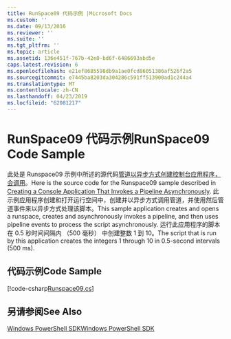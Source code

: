 ```yaml
---
title: RunSpace09 代码示例 |Microsoft Docs
ms.custom: ''
ms.date: 09/13/2016
ms.reviewer: ''
ms.suite: ''
ms.tgt_pltfrm: ''
ms.topic: article
ms.assetid: 136e451f-767b-42e0-bd6f-6486693abd5e
caps.latest.revision: 6
ms.openlocfilehash: e21ef8685598db9a1ae0fcd86051386af526f2a5
ms.sourcegitcommit: e7445ba8203da304286c591ff513900ad1c244a4
ms.translationtype: MT
ms.contentlocale: zh-CN
ms.lasthandoff: 04/23/2019
ms.locfileid: "62081217"
---
```

# <a name="runspace09-code-sample"></a><span data-ttu-id="14b9d-102">RunSpace09 代码示例</span><span class="sxs-lookup"><span data-stu-id="14b9d-102">RunSpace09 Code Sample</span></span>

<span data-ttu-id="14b9d-103">此处是 Runspace09 示例中所述的源代码[管道以异步方式创建控制台应用程序，会调用](http://msdn.microsoft.com/en-us/198c1c94-2a06-457e-93ce-c0d910618e47)。</span><span class="sxs-lookup"><span data-stu-id="14b9d-103">Here is the source code for the Runspace09 sample described in [Creating a Console Application That Invokes a Pipeline Asynchronously](http://msdn.microsoft.com/en-us/198c1c94-2a06-457e-93ce-c0d910618e47).</span></span> <span data-ttu-id="14b9d-104">此示例应用程序创建和打开运行空间中，创建并以异步方式调用管道，并使用然后管道事件来以异步方式处理该脚本。</span><span class="sxs-lookup"><span data-stu-id="14b9d-104">This sample application creates and opens a runspace, creates and asynchronously invokes a pipeline, and then uses pipeline events to process the script asynchronously.</span></span> <span data-ttu-id="14b9d-105">运行此应用程序的脚本在 0.5 秒时间间隔内 （500 毫秒） 中创建整数 1 到 10。</span><span class="sxs-lookup"><span data-stu-id="14b9d-105">The script that is run by this application creates the integers 1 through 10 in 0.5-second intervals (500 ms).</span></span>

## <a name="code-sample"></a><span data-ttu-id="14b9d-106">代码示例</span><span class="sxs-lookup"><span data-stu-id="14b9d-106">Code Sample</span></span>

[!code-csharp[Runspace09.cs](../../powershell-sdk-samples/SDK-2.0/csharp/Runspace09/Runspace09.cs#L11-L113 "Runspace09.cs")]

## <a name="see-also"></a><span data-ttu-id="14b9d-107">另请参阅</span><span class="sxs-lookup"><span data-stu-id="14b9d-107">See Also</span></span>

[<span data-ttu-id="14b9d-108">Windows PowerShell SDK</span><span class="sxs-lookup"><span data-stu-id="14b9d-108">Windows PowerShell SDK</span></span>](../windows-powershell-reference.md)